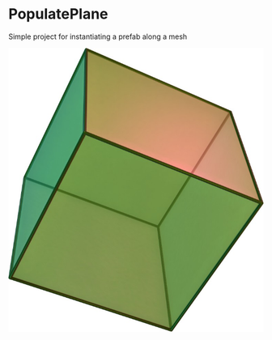 # PopulatePlane
Simple project for instantiating a prefab along a mesh 

![testtext](https://raw.githubusercontent.com/PauletaM/PopulatePlane/master/Assets/Hexahedron.jpg)

